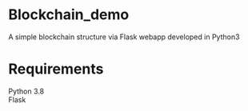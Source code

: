 # Blockchain_demo
A simple blockchain structure via Flask webapp developed in Python3

# Requirements
Python 3.8 \
Flask


